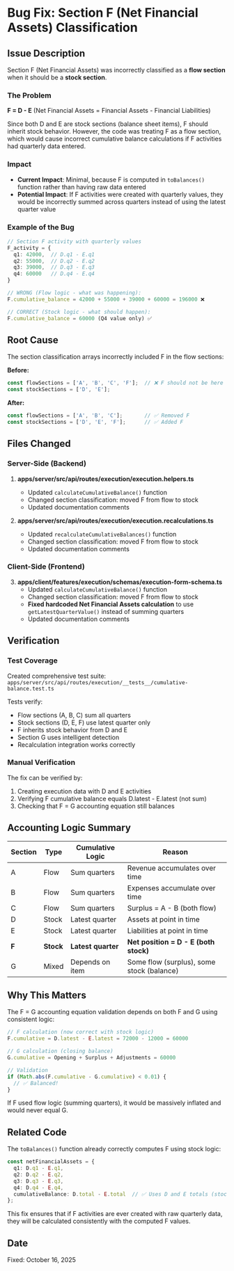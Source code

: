 # Bug Fix: Section F (Net Financial Assets) Classification

## Issue Description

Section F (Net Financial Assets) was incorrectly classified as a **flow section** when it should be a **stock section**.

### The Problem

**F = D - E** (Net Financial Assets = Financial Assets - Financial Liabilities)

Since both D and E are stock sections (balance sheet items), F should inherit stock behavior. However, the code was treating F as a flow section, which would cause incorrect cumulative balance calculations if F activities had quarterly data entered.

### Impact

- **Current Impact**: Minimal, because F is computed in `toBalances()` function rather than having raw data entered
- **Potential Impact**: If F activities were created with quarterly values, they would be incorrectly summed across quarters instead of using the latest quarter value

### Example of the Bug

```typescript
// Section F activity with quarterly values
F_activity = {
  q1: 42000,  // D.q1 - E.q1
  q2: 55000,  // D.q2 - E.q2
  q3: 39000,  // D.q3 - E.q3
  q4: 60000   // D.q4 - E.q4
}

// WRONG (Flow logic - what was happening):
F.cumulative_balance = 42000 + 55000 + 39000 + 60000 = 196000 ❌

// CORRECT (Stock logic - what should happen):
F.cumulative_balance = 60000 (Q4 value only) ✅
```

## Root Cause

The section classification arrays incorrectly included F in the flow sections:

**Before:**
```typescript
const flowSections = ['A', 'B', 'C', 'F'];  // ❌ F should not be here
const stockSections = ['D', 'E'];
```

**After:**
```typescript
const flowSections = ['A', 'B', 'C'];       // ✅ Removed F
const stockSections = ['D', 'E', 'F'];      // ✅ Added F
```

## Files Changed

### Server-Side (Backend)

1. **apps/server/src/api/routes/execution/execution.helpers.ts**
   - Updated `calculateCumulativeBalance()` function
   - Changed section classification: moved F from flow to stock
   - Updated documentation comments

2. **apps/server/src/api/routes/execution/execution.recalculations.ts**
   - Updated `recalculateCumulativeBalances()` function
   - Changed section classification: moved F from flow to stock
   - Updated documentation comments

### Client-Side (Frontend)

3. **apps/client/features/execution/schemas/execution-form-schema.ts**
   - Updated `calculateCumulativeBalance()` function
   - Changed section classification: moved F from flow to stock
   - **Fixed hardcoded Net Financial Assets calculation** to use `getLatestQuarterValue()` instead of summing quarters
   - Updated documentation comments

## Verification

### Test Coverage

Created comprehensive test suite: `apps/server/src/api/routes/execution/__tests__/cumulative-balance.test.ts`

Tests verify:
- Flow sections (A, B, C) sum all quarters
- Stock sections (D, E, F) use latest quarter only
- F inherits stock behavior from D and E
- Section G uses intelligent detection
- Recalculation integration works correctly

### Manual Verification

The fix can be verified by:
1. Creating execution data with D and E activities
2. Verifying F cumulative balance equals D.latest - E.latest (not sum)
3. Checking that F = G accounting equation still balances

## Accounting Logic Summary

| Section | Type | Cumulative Logic | Reason |
|---------|------|------------------|--------|
| A | Flow | Sum quarters | Revenue accumulates over time |
| B | Flow | Sum quarters | Expenses accumulate over time |
| C | Flow | Sum quarters | Surplus = A - B (both flow) |
| D | Stock | Latest quarter | Assets at point in time |
| E | Stock | Latest quarter | Liabilities at point in time |
| **F** | **Stock** | **Latest quarter** | **Net position = D - E (both stock)** |
| G | Mixed | Depends on item | Some flow (surplus), some stock (balance) |

## Why This Matters

The F = G accounting equation validation depends on both F and G using consistent logic:

```typescript
// F calculation (now correct with stock logic)
F.cumulative = D.latest - E.latest = 72000 - 12000 = 60000

// G calculation (closing balance)
G.cumulative = Opening + Surplus + Adjustments = 60000

// Validation
if (Math.abs(F.cumulative - G.cumulative) < 0.01) {
  // ✅ Balanced!
}
```

If F used flow logic (summing quarters), it would be massively inflated and would never equal G.

## Related Code

The `toBalances()` function already correctly computes F using stock logic:

```typescript
const netFinancialAssets = {
  q1: D.q1 - E.q1,
  q2: D.q2 - E.q2,
  q3: D.q3 - E.q3,
  q4: D.q4 - E.q4,
  cumulativeBalance: D.total - E.total  // ✅ Uses D and E totals (stock logic)
};
```

This fix ensures that if F activities are ever created with raw quarterly data, they will be calculated consistently with the computed F values.

## Date

Fixed: October 16, 2025
